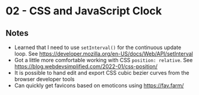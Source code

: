 # 02 - CSS and JavaScript Clock

## Notes 

- Learned that I need to use `setInterval()` for the continuous update loop. See https://developer.mozilla.org/en-US/docs/Web/API/setInterval
- Got a little more comfortable working with CSS `position: relative`. See https://blog.webdevsimplified.com/2022-01/css-position/
- It is possible to hand edit and export CSS cubic bezier curves from the browser developer tools
- Can quickly get favicons based on emoticons using https://fav.farm/